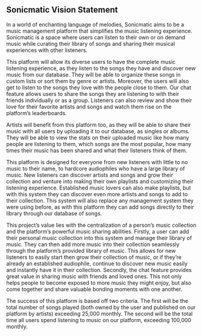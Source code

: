 ## Sonicmatic Vision Statement

In a world of enchanting language of melodies, Sonicmatic aims to be a music management platform that simplifies the music listening experience. Sonicmatic is a space where users can listen to their own or on demand music while curating their library of songs and sharing their musical experiences with other listeners.  

This platform will allow its diverse users to have the complete music listening experience, as they listen to the songs they have and discover new music from our database. They will be able to organize these songs in custom lists or sort them by genre or artists. Moreover, the users will also get to listen to the songs they love with the people close to them. Our chat feature allows users to share the songs they are listening to with their friends individually or as a group. Listeners can also review and show their love for their favorite artists and songs and watch them rise on the platform’s leaderboards.  

Artists will benefit from this platform too, as they will be able to share their music with all users by uploading it to our database, as singles or albums. They will be able to view the stats on their uploaded music like how many people are listening to them, which songs are the most popular, how many times their music has been shared and what their listeners think of them. 

This platform is designed for everyone from new listeners with little to no music to their name, to hardcore audiophiles who have a large library of music. New listeners can discover artists and songs and grow their collection and venture into making their own playlists and customizing their listening experience. Established music lovers can also make playlists, but with this system they can discover even more artists and songs to add to their collection. This system will also replace any management system they were using before, as with this platform they can add songs directly to their library through our database of songs. 

This project’s value lies with the centralization of a person’s music collection and the platform’s powerful music sharing abilities. Firstly, a user can add their personal music collection into this system and manage their library of music. They can then add more music into their collection seamlessly through the platform’s provided library of music. This allows for new listeners to easily start then grow their collection of music, or if they’re already an established audiophile, continue to discover new music easily and instantly have it in their collection. Secondly, the chat feature provides great value in sharing music with friends and loved ones. This not only helps people to become exposed to more music they might enjoy, but also come together and share valuable bonding moments with one another. 

The success of this platform is based off two criteria. The first will be the total number of songs played (both owned by the user and published on our platform by artists) exceeding 25,000 monthly. The second will be the total time all users spend listening to music on our platform, exceeding 100,000 monthly.